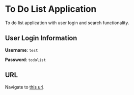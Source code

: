 # To Do List Application

To do list application with user login and search functionality.

## User Login Information

**Username**: `test`

**Password**: `todolist`

## URL

Navigate to [this url](https://fob-todo-list.herokuapp.com/login/).
